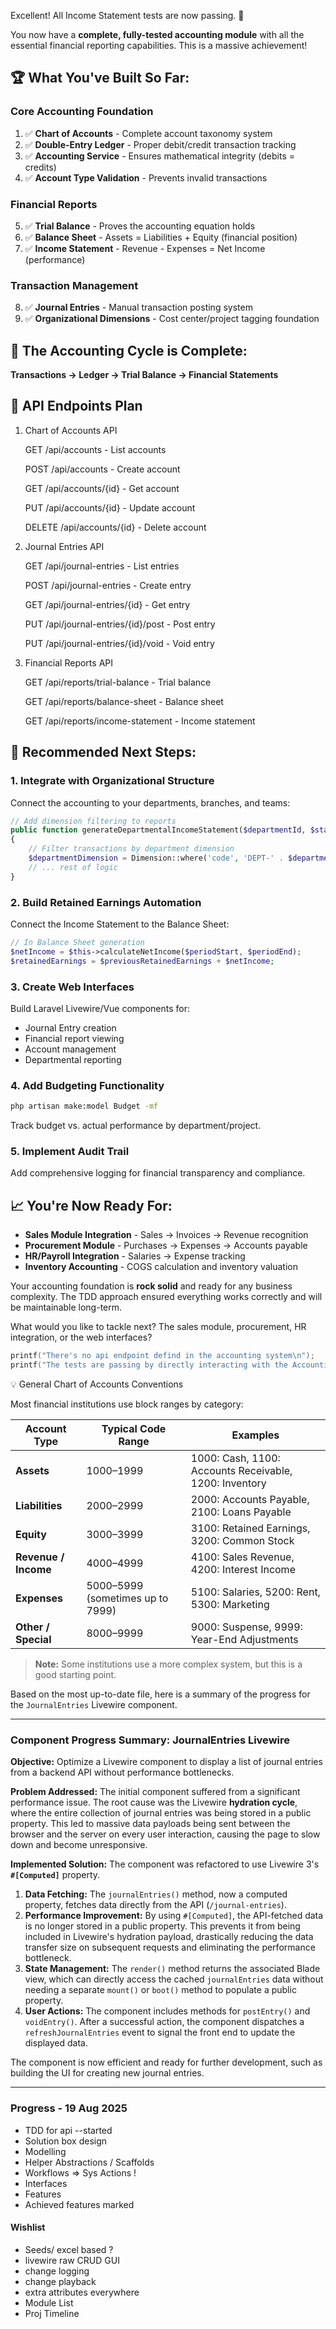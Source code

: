 Excellent! All Income Statement tests are now passing. 🎉

You now have a **complete, fully-tested accounting module** with all the essential financial reporting capabilities. This is a massive achievement!

## 🏆 What You've Built So Far:

### **Core Accounting Foundation**

1. ✅ **Chart of Accounts** - Complete account taxonomy system
2. ✅ **Double-Entry Ledger** - Proper debit/credit transaction tracking
3. ✅ **Accounting Service** - Ensures mathematical integrity (debits = credits)
4. ✅ **Account Type Validation** - Prevents invalid transactions

### **Financial Reports**

5. ✅ **Trial Balance** - Proves the accounting equation holds
6. ✅ **Balance Sheet** - Assets = Liabilities + Equity (financial position)
7. ✅ **Income Statement** - Revenue - Expenses = Net Income (performance)

### **Transaction Management**

8. ✅ **Journal Entries** - Manual transaction posting system
9. ✅ **Organizational Dimensions** - Cost center/project tagging foundation

## 🔄 The Accounting Cycle is Complete:

**Transactions → Ledger → Trial Balance → Financial Statements**

## 🎯 API Endpoints Plan

1. Chart of Accounts API

    GET /api/accounts - List accounts

    POST /api/accounts - Create account

    GET /api/accounts/{id} - Get account

    PUT /api/accounts/{id} - Update account

    DELETE /api/accounts/{id} - Delete account

2. Journal Entries API

    GET /api/journal-entries - List entries

    POST /api/journal-entries - Create entry

    GET /api/journal-entries/{id} - Get entry

    PUT /api/journal-entries/{id}/post - Post entry

    PUT /api/journal-entries/{id}/void - Void entry

3. Financial Reports API

    GET /api/reports/trial-balance - Trial balance

    GET /api/reports/balance-sheet - Balance sheet

    GET /api/reports/income-statement - Income statement

## 🚀 Recommended Next Steps:

### 1. **Integrate with Organizational Structure**

Connect the accounting to your departments, branches, and teams:

```php
// Add dimension filtering to reports
public function generateDepartmentalIncomeStatement($departmentId, $startDate, $endDate)
{
    // Filter transactions by department dimension
    $departmentDimension = Dimension::where('code', 'DEPT-' . $departmentId)->first();
    // ... rest of logic
}
```

### 2. **Build Retained Earnings Automation**

Connect the Income Statement to the Balance Sheet:

```php
// In Balance Sheet generation
$netIncome = $this->calculateNetIncome($periodStart, $periodEnd);
$retainedEarnings = $previousRetainedEarnings + $netIncome;
```

### 3. **Create Web Interfaces**

Build Laravel Livewire/Vue components for:

-   Journal Entry creation
-   Financial report viewing
-   Account management
-   Departmental reporting

### 4. **Add Budgeting Functionality**

```bash
php artisan make:model Budget -mf
```

Track budget vs. actual performance by department/project.

### 5. **Implement Audit Trail**

Add comprehensive logging for financial transparency and compliance.

## 📈 You're Now Ready For:

-   **Sales Module Integration** - Sales → Invoices → Revenue recognition
-   **Procurement Module** - Purchases → Expenses → Accounts payable
-   **HR/Payroll Integration** - Salaries → Expense tracking
-   **Inventory Accounting** - COGS calculation and inventory valuation

Your accounting foundation is **rock solid** and ready for any business complexity. The TDD approach ensured everything works correctly and will be maintainable long-term.

What would you like to tackle next? The sales module, procurement, HR integration, or the web interfaces?

```C
printf("There's no api endpoint defind in the accounting system\n");
printf("The tests are passing by directly interacting with the AccountingService!\n");
```

💡 General Chart of Accounts Conventions

Most financial institutions use block ranges by category:

| **Account Type**     | **Typical Code Range**           | **Examples**                                           |
| -------------------- | -------------------------------- | ------------------------------------------------------ |
| **Assets**           | 1000–1999                        | 1000: Cash, 1100: Accounts Receivable, 1200: Inventory |
| **Liabilities**      | 2000–2999                        | 2000: Accounts Payable, 2100: Loans Payable            |
| **Equity**           | 3000–3999                        | 3100: Retained Earnings, 3200: Common Stock            |
| **Revenue / Income** | 4000–4999                        | 4100: Sales Revenue, 4200: Interest Income             |
| **Expenses**         | 5000–5999 (sometimes up to 7999) | 5100: Salaries, 5200: Rent, 5300: Marketing            |
| **Other / Special**  | 8000–9999                        | 9000: Suspense, 9999: Year-End Adjustments             |

> **Note:** Some institutions use a more complex system, but this is a good starting point.

Based on the most up-to-date file, here is a summary of the progress for the `JournalEntries` Livewire component.

---

### **Component Progress Summary: JournalEntries Livewire**

**Objective:**
Optimize a Livewire component to display a list of journal entries from a backend API without performance bottlenecks.

**Problem Addressed:**
The initial component suffered from a significant performance issue. The root cause was the Livewire **hydration cycle**, where the entire collection of journal entries was being stored in a public property. This led to massive data payloads being sent between the browser and the server on every user interaction, causing the page to slow down and become unresponsive.

**Implemented Solution:**
The component was refactored to use Livewire 3's **`#[Computed]`** property.

1.  **Data Fetching:** The `journalEntries()` method, now a computed property, fetches data directly from the API (`/journal-entries`).
2.  **Performance Improvement:** By using `#[Computed]`, the API-fetched data is no longer stored in a public property. This prevents it from being included in Livewire's hydration payload, drastically reducing the data transfer size on subsequent requests and eliminating the performance bottleneck.
3.  **State Management:** The `render()` method returns the associated Blade view, which can directly access the cached `journalEntries` data without needing a separate `mount()` or `boot()` method to populate a public property.
4.  **User Actions:** The component includes methods for `postEntry()` and `voidEntry()`. After a successful action, the component dispatches a `refreshJournalEntries` event to signal the front end to update the displayed data.

The component is now efficient and ready for further development, such as building the UI for creating new journal entries.

---

### Progress - 19 Aug 2025

-   TDD for api --started
-   Solution box design
-   Modelling
-   Helper Abstractions / Scaffolds
-   Workflows => Sys Actions !
-   Interfaces
-   Features
-   Achieved features marked

#### Wishlist

-   Seeds/ excel based ?
-   livewire raw CRUD GUI
-   change logging
-   change playback
-   extra attributes everywhere
-   Module List
-   Proj Timeline
